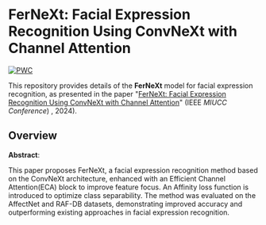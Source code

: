 # FerNeXt: Facial Expression Recognition Using ConvNeXt with Channel Attention

[![PWC](https://img.shields.io/endpoint.svg?url=https://paperswithcode.com/badge/fernext-facial-expression-recognition-using/facial-expression-recognition-on-raf-db)](https://paperswithcode.com/sota/facial-expression-recognition-on-raf-db?p=fernext-facial-expression-recognition-using)

This repository provides details of the **FerNeXt** model for facial expression recognition, as presented in the paper "[FerNeXt: Facial Expression Recognition Using ConvNeXt with Channel Attention](https://ieeexplore.ieee.org/document/10278345)" (IEEE _MIUCC Conference_) , 2024).

## Overview
**Abstract**: 

This paper proposes FerNeXt, a facial expression recognition method based on the ConvNeXt architecture, enhanced with an 
Efficient Channel Attention(ECA) block to improve feature focus. An Affinity loss function is introduced to optimize class 
separability. The method was evaluated on the AffectNet and RAF-DB datasets, demonstrating improved accuracy and outperforming 
existing approaches in facial expression recognition.
  

